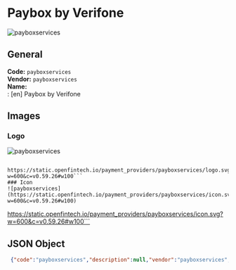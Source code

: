 # Paybox by Verifone 
![payboxservices](https://static.openfintech.io/payment_providers/payboxservices/logo.svg?w=600&c=v0.59.26#w100)  
## General 
**Code:** `payboxservices`  
**Vendor:** `payboxservices`  
**Name:**  
:	[en] Paybox by Verifone  
## Images 
### Logo 
![payboxservices](https://static.openfintech.io/payment_providers/payboxservices/logo.svg?w=600&c=v0.59.26#w100)  
```
 https://static.openfintech.io/payment_providers/payboxservices/logo.svg?w=600&c=v0.59.26#w100```  
### Icon 
![payboxservices](https://static.openfintech.io/payment_providers/payboxservices/icon.svg?w=600&c=v0.59.26#w100)  
```
 https://static.openfintech.io/payment_providers/payboxservices/icon.svg?w=600&c=v0.59.26#w100```  
## JSON Object 
```json
 {"code":"payboxservices","description":null,"vendor":"payboxservices","categories":null,"countries":null,"payment_method":null,"payout_method":null,"metadata":{"about_payments_code":"payboxservices"},"name":{"en":"Paybox by Verifone"}}```  
